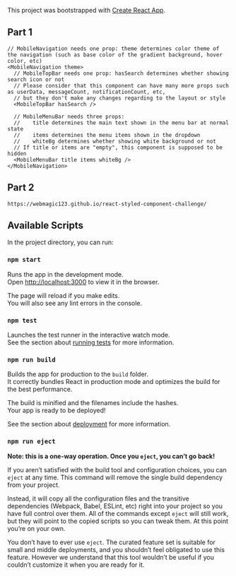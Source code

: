This project was bootstrapped with [Create React App](https://github.com/facebook/create-react-app).

## Part 1

```
// MobileNavigation needs one prop: theme determines color theme of the navigation (such as base color of the gradient background, hover color, etc)
<MobileNavigation theme>
  // MobileTopBar needs one prop: hasSearch determines whether showing search icon or not
  // Please consider that this component can have many more props such as userData, messageCount, notificationCount, etc,
  // but they don't make any changes regarding to the layout or style
  <MobileTopBar hasSearch />

  // MobileMenuBar needs three props:
  //    title determines the main text shown in the menu bar at normal state
  //    items determines the menu items shown in the dropdown
  //    whiteBg determines whether showing white background or not
  // If title or items are "empty", this component is supposed to be hidden
  <MobileMenuBar title items whiteBg />
</MobileNavigation>
```

## Part 2

`https://webmagic123.github.io/react-styled-component-challenge/`


## Available Scripts

In the project directory, you can run:

### `npm start`

Runs the app in the development mode.<br>
Open [http://localhost:3000](http://localhost:3000) to view it in the browser.

The page will reload if you make edits.<br>
You will also see any lint errors in the console.

### `npm test`

Launches the test runner in the interactive watch mode.<br>
See the section about [running tests](https://facebook.github.io/create-react-app/docs/running-tests) for more information.

### `npm run build`

Builds the app for production to the `build` folder.<br>
It correctly bundles React in production mode and optimizes the build for the best performance.

The build is minified and the filenames include the hashes.<br>
Your app is ready to be deployed!

See the section about [deployment](https://facebook.github.io/create-react-app/docs/deployment) for more information.

### `npm run eject`

**Note: this is a one-way operation. Once you `eject`, you can’t go back!**

If you aren’t satisfied with the build tool and configuration choices, you can `eject` at any time. This command will remove the single build dependency from your project.

Instead, it will copy all the configuration files and the transitive dependencies (Webpack, Babel, ESLint, etc) right into your project so you have full control over them. All of the commands except `eject` will still work, but they will point to the copied scripts so you can tweak them. At this point you’re on your own.

You don’t have to ever use `eject`. The curated feature set is suitable for small and middle deployments, and you shouldn’t feel obligated to use this feature. However we understand that this tool wouldn’t be useful if you couldn’t customize it when you are ready for it.